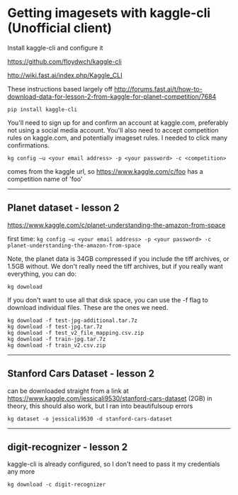 # Getting imagesets with kaggle-cli (Unofficial client)

Install kaggle-cli and configure it

 https://github.com/floydwch/kaggle-cli
 
 http://wiki.fast.ai/index.php/Kaggle_CLI
 
 These instructions based largely off http://forums.fast.ai/t/how-to-download-data-for-lesson-2-from-kaggle-for-planet-competition/7684

`pip install kaggle-cli`

 You'll need to sign up for and confirm an account at kaggle.com, preferably not using a social media account. 
 You'll also need to accept competition rules on kaggle.com, and potentially imageset rules. I needed to click many confirmations.

`kg config –u <your email address> -p <your password> -c <competition> `

 <competition name> comes from the kaggle url, so https://www.kaggle.com/c/foo has a competition name of 'foo'

---

## Planet dataset - lesson 2
https://www.kaggle.com/c/planet-understanding-the-amazon-from-space

 first time:
`kg config –u <your email address> -p <your password> -c planet-understanding-the-amazon-from-space`

 Note, the planet data is 34GB compressed if you include the tiff archives, or 1.5GB without. We don't really need the tiff archives, but if you really want everything, you can do:

`kg download`

 If you don't want to use all that disk space, you can use the -f flag to download individual files. These are the ones we need.
```
kg download -f test-jpg-additional.tar.7z
kg download -f test-jpg.tar.7z
kg download -f test_v2_file_mapping.csv.zip
kg download -f train-jpg.tar.7z
kg download -f train_v2.csv.zip
```

---

## Stanford Cars Dataset - lesson 2
 can be downloaded straight from a link at https://www.kaggle.com/jessicali9530/stanford-cars-dataset (2GB)
 in theory, this should also work, but I ran into beautifulsoup errors

`kg dataset -o jessicali9530 -d stanford-cars-dataset`

---

## digit-recognizer - lesson 2
 kaggle-cli is already configured, so I don't need to pass it my credentials any more 

`kg download -c digit-recognizer`
